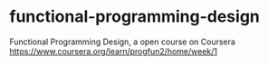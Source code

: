 # functional-programming-design
Functional Programming Design, a open course on Coursera
https://www.coursera.org/learn/progfun2/home/week/1
